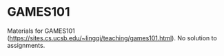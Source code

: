 # GAMES101
Materials for GAMES101 (https://sites.cs.ucsb.edu/~lingqi/teaching/games101.html). No solution to assignments.
